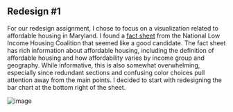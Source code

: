 ## Redesign #1

For our redesign assignment, I chose to focus on a visualization related to affordable housing in Maryland. I found a [fact sheet](https://reports.nlihc.org/oor/maryland) from the National Low Income Housing Coalition that seemed like a good candidate. The fact sheet has rich information about affordable housing, including the definition of affordable housing and how affordability varies by income group and geography. While informative, this is also somewhat overwhelming, especially since redundant sections and confusing color choices pull attention away from the main points. I decided to start with redesigning the bar chart at the bottom right of the sheet.

![image](https://user-images.githubusercontent.com/71148016/153117931-eee5817c-22f9-4ff9-8751-808b9130dfd7.png)




